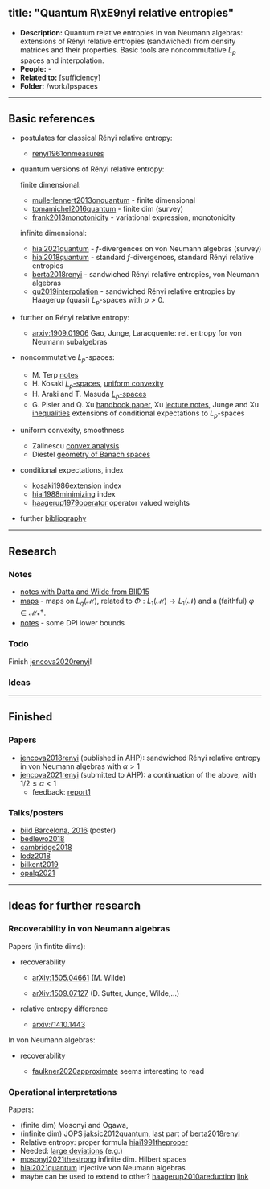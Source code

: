 title: "Quantum R\xE9nyi relative entropies"
---
*  **Description:** Quantum relative entropies in von Neumann algebras: extensions of Rényi relative entropies
   (sandwiched) from density matrices and their properties. Basic tools are noncommutative $L_p$ spaces and
interpolation.     
*  **People:** -      
*  **Related to:** [sufficiency]   
*  **Folder:** /work/lpspaces 

---


## Basic references

* postulates for classical Rényi relative entropy:
    
    - [renyi1961onmeasures](renyi1961onmeasures) 

* quantum versions of Rényi relative entropy:
    
    finite dimensional:

    - [mullerlennert2013onquantum](mullerlennert2013onquantum) - finite dimensional
    - [tomamichel2016quantum](tomamichel2016quantum) - finite dim (survey)
    - [frank2013monotonicity](frank2013monotonicity) - variational expression, monotonicity

    infinite dimensional:

    - [hiai2021quantum](BOOK_hiai2021quantum) - $f$-divergences on von Neumann algebras (survey)
    - [hiai2018quantum](hiai2018quantum) - standard $f$-divergences, standard Rényi relative entropies
    - [berta2018renyi](berta2018renyi) - sandwiched Rényi relative entropies, von Neumann algebras
    - [gu2019interpolation](gu2019interpolation) -  sandwiched Rényi relative entropies by Haagerup (quasi)
      $L_p$-spaces with $p>0$.
 

* further on Rényi relative entropy:

    - [arxiv:1909.01906](https://arxiv.org/abs/1909.01906) Gao, Junge, Laracquente: rel. entropy for von Neumann
      subalgebras

* noncommutative $L_p$-spaces:

    - M. Terp [notes](terp1981lpspaces)
    - H. Kosaki [$L_p$-spaces](kosaki1984applications), [uniform convexity](kosaki1984applicationsuc)
    - H. Araki and T. Masuda [$L_p$-spaces](araki1982positive)
    - G. Pisier and Q. Xu [handbook paper](pisier2003noncommutative), Xu [lecture notes](xu2007operator), 
Junge and Xu [inequalities](junge2003noncommutative) extensions of conditional expectations to $L_p$-spaces

* uniform convexity, smoothness

    - Zalinescu [convex analysis](BOOK_zalinescu2002convex)
    - Diestel [geometry of Banach spaces](BOOK_diestel1975geometry)

* conditional expectations, index

    - [kosaki1986extension](kosaki1986extension) index
    - [hiai1988minimizing](hiai1988minimizing) index
    - [haagerup1979operator](haagerup1979operator) operator valued weights

* further [bibliography](BIBs)




---

## Research



### Notes

* [notes with Datta and Wilde from BIID15](PROJECT_qre/djw_biid_notes.pdf)
* [maps](PROJECT_qre/dual_maps.pdf) - maps on $L_q(\mathcal M)$, related to $\Phi: L_1(\mathcal M)\to L_1(\mathcal N)$ and a
  (faithful) $\varphi\in \mathcal M_*^+$. 
* [notes](PROJECT_qre/notes.pdf) - some DPI lower bounds


### Todo

Finish [jencova2020renyi](jencova2020renyi)!


### Ideas

---

## Finished

### Papers

* [jencova2018renyi](jencova2018renyi) (published in AHP): sandwiched Rényi relative entropy in von Neumann algebras with $\alpha>1$    
* [jencova2021renyi](jencova2021renyi) (submitted to AHP): a continuation of the above, with $1/2\le \alpha <1$
    * feedback: [report1](PROJECT_qre/report1.pdf)


### Talks/posters


* [biid Barcelona, 2016](/static/pdf/lpposter.pdf) (poster)
* [bedlewo2018](/static/pdf/bedlewo2018.pdf)
* [cambridge2018](/static/pdf/cambridge2018.pdf)
* [lodz2018](/static/pdf/lodz2018.pdf)
* [bilkent2019](/static/pdf/bilkent2019.pdf)    
* [opalg2021](/static/pdf/opalg2021.pdf)



---

## Ideas for further research


### Recoverability in von Neumann algebras


Papers (in fintite dims):

* recoverability 
  
    - [arXiv:1505.04661](https://arxiv.org/abs/1505.04661) (M. Wilde)
   
    - [arXiv:1509.07127](https://arxiv.org/abs/1509.07127) (D. Sutter, Junge, Wilde,...)

* relative entropy difference

    - [arxiv:/1410.1443](https://arxiv.org/abs/1410.1443)
    
In von Neumann algebras:

* recoverability     

    - [faulkner2020approximate](faulkner2020approximate)   seems interesting to read

### Operational interpretations


Papers: 

* (finite dim) Mosonyi and Ogawa, 
* (infinite dim) JOPS [jaksic2012quantum](jaksic2012quantum), last part of [berta2018renyi](berta2018renyi)
* Relative entropy: proper formula [hiai1991theproper](hiai1991theproper)    
* Needed: [large deviations](https://www.stat.cmu.edu/~cshalizi/754/2006/notes/) (e.g.)    
* [mosonyi2021thestrong](mosonyi2021thestrong) infinite dim. Hilbert spaces    
* [hiai2021quantum](hiai2021quantum) injective von Neumann algebras    
* maybe can be used to extend to other? [haagerup2010areduction](hagerup2010areduction)
  [link](https://www.ams.org/journals/tran/2010-362-04/S0002-9947-09-04935-6/S0002-9947-09-04935-6.pdf)